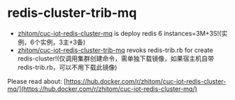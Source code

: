 # redis-cluster-trib-mq

- [zhitom/cuc-iot-redis-cluster-mq](https://hub.docker.com/r/zhitom/cuc-iot-redis-cluster-mq/ "https://hub.docker.com/r/zhitom/cuc-iot-redis-cluster-mq/") is deploy redis 6 instances=3M+3S!(实例，6个实例，3主+3备)
- [zhitom/cuc-iot-redis-cluster-trib-mq](https://hub.docker.com/r/zhitom/cuc-iot-redis-cluster-trib-mq/ "https://hub.docker.com/r/zhitom/cuc-iot-redis-cluster-trib-mq/") revoks redis-trib.rb for create redis-cluster!(仅调用集群创建命令，需单独下载镜像，如果宿主机自带redis-trib.rb，可以不用下载此镜像)

Please read about:  [https://hub.docker.com/r/zhitom/cuc-iot-redis-cluster-mq/](https://hub.docker.com/r/zhitom/cuc-iot-redis-cluster-mq/)


